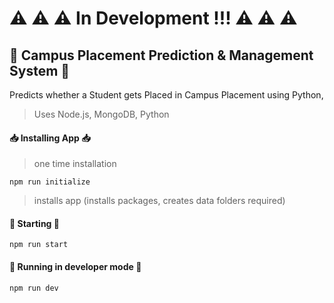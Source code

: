 # ⚠ ⚠ ⚠ In Development !!! ⚠ ⚠ ⚠

## 🏫 Campus Placement Prediction &amp; Management System 🏫
Predicts whether a Student gets Placed in Campus Placement using Python,

> Uses Node.js, MongoDB, Python

#### 📥 Installing App 📥

> one time installation

`npm run initialize`

> installs app (installs packages, creates data folders required)

#### 🏃 Starting 🏃

`npm run start`

#### 🚀 Running in developer mode 🚀

`npm run dev`
